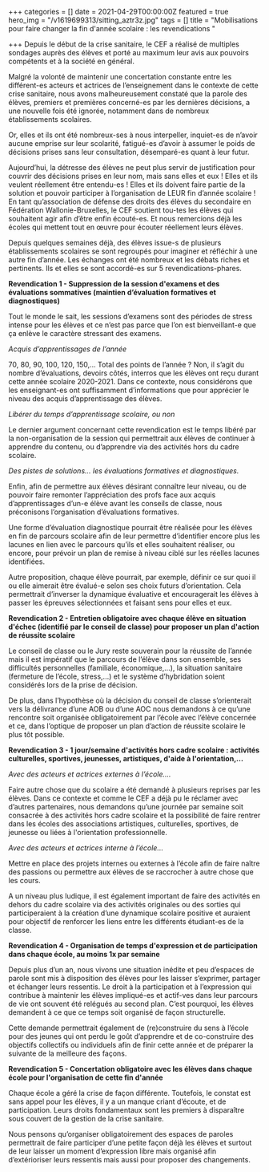 +++
categories = []
date = 2021-04-29T00:00:00Z
featured = true
hero_img = "/v1619699313/sitting_aztr3z.jpg"
tags = []
title = "Mobilisations pour faire changer la fin d'année scolaire : les revendications "

+++
Depuis le début de la crise sanitaire, le CEF a réalisé de multiples sondages auprès des élèves et porté au maximum leur avis aux pouvoirs compétents et à la société en général.

Malgré la volonté de maintenir une concertation constante entre les différent-es acteurs et actrices de l’enseignement dans le contexte de cette crise sanitaire, nous avons malheureusement constaté que la parole des élèves, premiers et premières concerné-es par les dernières décisions, a une nouvelle fois été ignorée, notamment dans de nombreux établissements scolaires.

Or, elles et ils ont été nombreux-ses à nous interpeller, inquiet-es de n’avoir aucune emprise sur leur scolarité, fatigué-es d’avoir à assumer le poids de décisions prises sans leur consultation, désemparé-es quant à leur futur.

Aujourd’hui, la détresse des élèves ne peut plus servir de justification pour couvrir des décisions prises en leur nom, mais sans elles et eux ! Elles et ils veulent réellement être entendu-es ! Elles et ils doivent faire partie de la solution et pouvoir participer à l’organisation de LEUR fin d’année scolaire ! En tant qu’association de défense des droits des élèves du secondaire en Fédération Wallonie-Bruxelles, le CEF soutient tou-tes les élèves qui souhaitent agir afin d’être enfin écouté-es. Et nous remercions déjà les écoles qui mettent tout en œuvre pour écouter réellement leurs élèves.

Depuis quelques semaines déjà, des élèves issue-s de plusieurs établissements scolaires se sont regroupés pour imaginer et réfléchir à une autre fin d’année. Les échanges ont été nombreux et les débats riches et pertinents. Ils et elles se sont accordé-es sur 5 revendications-phares.

**Revendication 1 - Suppression de la session d'examens et des évaluations sommatives (maintien d’évaluation formatives et diagnostiques)**

Tout le monde le sait, les sessions d’examens sont des périodes de stress intense pour les élèves et ce n’est pas parce que l’on est bienveillant-e que ça enlève le caractère stressant des examens.

_Acquis d’apprentissages de l’année_

70, 80, 90, 100, 120, 150,... Total des points de l’année ? Non, il s’agit du nombre d’évaluations, devoirs côtés, interros que les élèves ont reçu durant cette année scolaire 2020-2021. Dans ce contexte, nous considérons que les enseignant-es ont suffisamment d’informations que pour apprécier le niveau des acquis d’apprentissage des élèves.

_Libérer du temps d’apprentissage scolaire, ou non_

Le dernier argument concernant cette revendication est le temps libéré par la non-organisation de la session qui permettrait aux élèves de continuer à apprendre du contenu, ou d’apprendre via des activités hors du cadre scolaire.

_Des pistes de solutions… les évaluations formatives et diagnostiques._

Enfin, afin de permettre aux élèves désirant connaître leur niveau, ou de pouvoir faire remonter l’appréciation des profs face aux acquis d’apprentissages d’un-e élève avant les conseils de classe, nous préconisons l’organisation d’évaluations formatives.

Une forme d’évaluation diagnostique pourrait être réalisée pour les élèves en fin de parcours scolaire afin de leur permettre d’identifier encore plus les lacunes en lien avec le parcours qu’ils et elles souhaitent réaliser, ou encore, pour prévoir un plan de remise à niveau ciblé sur les réelles lacunes identifiées.

Autre proposition, chaque élève pourrait, par exemple, définir ce sur quoi il ou elle aimerait être évalué-e selon ses choix futurs d’orientation. Cela permettrait d’inverser la dynamique évaluative et encouragerait les élèves à passer les épreuves sélectionnées et faisant sens pour elles et eux.

**Revendication 2 - Entretien obligatoire avec chaque élève en situation d'échec (identifié par le conseil de classe) pour proposer un plan d'action de réussite scolaire**

Le conseil de classe ou le Jury reste souverain pour la réussite de l’année mais il est impératif que le parcours de l’élève dans son ensemble, ses difficultés personnelles (familiale, économique,...), la situation sanitaire (fermeture de l’école, stress,...) et le système d’hybridation soient considérés lors de la prise de décision.

De plus, dans l’hypothèse où la décision du conseil de classe s’orienterait vers la délivrance d’une AOB ou d’une AOC nous demandons à ce qu’une rencontre soit organisée obligatoirement par l’école avec l’élève concernée et ce, dans l’optique de proposer un plan d’action de réussite scolaire le plus tôt possible.

**Revendication 3 - 1 jour/semaine d'activités hors cadre scolaire : activités culturelles, sportives, jeunesses, artistiques, d'aide à l'orientation,...**

_Avec des acteurs et actrices externes à l’école…._

Faire autre chose que du scolaire a été demandé à plusieurs reprises par les élèves. Dans ce contexte et comme le CEF a déjà pu le réclamer avec d’autres partenaires, nous demandons qu’une journée par semaine soit consacrée à des activités hors cadre scolaire et la possibilité de faire rentrer dans les écoles des associations artistiques, culturelles, sportives, de jeunesse ou liées à l'orientation professionnelle.

_Avec des acteurs et actrices interne à l’école..._

Mettre en place des projets internes ou externes à l’école afin de faire naître des passions ou permettre aux élèves de se raccrocher à autre chose que les cours.

A un niveau plus ludique, il est également important de faire des activités en dehors du cadre scolaire via des activités originales ou des sorties qui participeraient à la création d’une dynamique scolaire positive et auraient pour objectif de renforcer les liens entre les différents étudiant-es de la classe.

**Revendication 4 - Organisation de temps d'expression et de participation dans chaque école, au moins 1x par semaine**

Depuis plus d’un an, nous vivons une situation inédite et peu d’espaces de parole sont mis à disposition des élèves pour les laisser s’exprimer, partager et échanger leurs ressentis. Le droit à la participation et à l’expression qui contribue à maintenir les élèves impliqué-es et actif-ves dans leur parcours de vie ont souvent été relégués au second plan. C’est pourquoi, les élèves demandent à ce que ce temps soit organisé de façon structurelle.

Cette demande permettrait également de (re)construire du sens à l’école pour des jeunes qui ont perdu le goût d’apprendre et de co-construire des objectifs collectifs ou individuels afin de finir cette année et de préparer la suivante de la meilleure des façons.

**Revendication 5 - Concertation obligatoire avec les élèves dans chaque école pour l'organisation de cette fin d'année**

Chaque école a géré la crise de façon différente. Toutefois, le constat est sans appel pour les élèves, il y a un manque criant d’écoute, et de participation. Leurs droits fondamentaux sont les premiers à disparaître sous couvert de la gestion de la crise sanitaire.

Nous pensons qu’organiser obligatoirement des espaces de paroles permettrait de faire participer d’une petite façon déjà les élèves et surtout de leur laisser un moment d’expression libre mais organisé afin d’extérioriser leurs ressentis mais aussi pour proposer des changements.